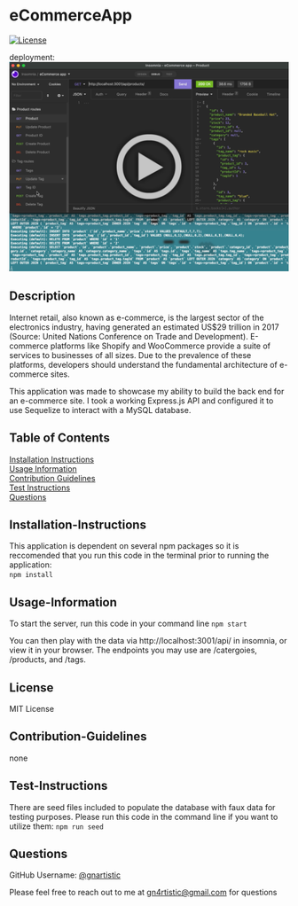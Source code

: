 # eCommerceApp
  [![License](https://img.shields.io/badge/License-MIT-yellow.svg)](https://opensource.org/licenses/MIT)
  
  deployment:[![video](/assets/images/My%20project-1.png)](https://vimeo.com/734953001)  
  ## Description
  
  Internet retail, also known as e-commerce, is the largest sector of the electronics industry, having generated an estimated US$29 trillion in 2017 (Source: United Nations Conference on Trade and Development). E-commerce platforms like Shopify and WooCommerce provide a suite of services to businesses of all sizes. Due to the prevalence of these platforms, developers should understand the fundamental architecture of e-commerce sites.

  This application was made to showcase my ability to build the back end for an e-commerce site. I took a working Express.js API and configured it to use Sequelize to interact with a MySQL database.
  
  ## Table of Contents
  
  [Installation Instructions](#installation-instructions)  
  [Usage Information](#usage-information)  
  [Contribution Guidelines](#contribution-guidelines)  
  [Test Instructions](#test-instructions)  
  [Questions](#questions)  
  
  ## Installation-Instructions
  
  This application is dependent on several npm packages so it is reccomended that you run this code in the terminal prior to running the application:  
  ```npm install```

  
  ## Usage-Information
  
  To start the server, run this code in your command line 
  ```npm start```
  
  You can then play with the data via http://localhost:3001/api/ in insomnia, or view it in your browser. The endpoints you may use are /catergoies, /products, and /tags.

  ## License
  
  MIT License
  
  ## Contribution-Guidelines
  
  none
  
  ## Test-Instructions
  There are seed files included to populate the database with faux data for testing purposes. Please run this code in the command line if you want to utilize them:
  ```npm run seed```
  
  ## Questions
  
  GitHub Username: [@gnartistic](https://github.com/gnartistic)  
  
  Please feel free to reach out to me at [gn4rtistic@gmail.com](mailto:gn4rtistic@gmail.com) for questions

